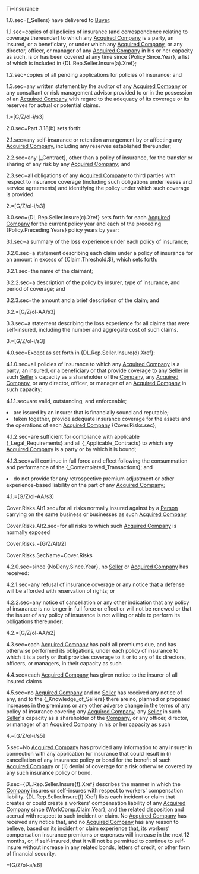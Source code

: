 Ti=Insurance

1.0.sec={_Sellers} have delivered to <a href="#SPA.Def.Buyer.Def" class="definedterm">Buyer</a>:

1.1.sec=copies of all policies of insurance (and correspondence relating to coverage thereunder) to which any <a href="#SPA.Def.Acquired_Companies.Def" class="definedterm">Acquired Company</a> is a party, an insured, or a beneficiary, or under which any <a href="#SPA.Def.Acquired_Companies.Def" class="definedterm">Acquired Company</a>, or any director, officer, or manager of any <a href="#SPA.Def.Acquired_Companies.Def" class="definedterm">Acquired Company</a> in his or her capacity as such, is or has been covered at any time since {Policy.Since.Year}, a list of which is included in {DL.Rep.Seller.Insure(a).Xref};

1.2.sec=copies of all pending applications for policies of insurance; and

1.3.sec=any written statement by the auditor of any <a href="#SPA.Def.Acquired_Companies.Def" class="definedterm">Acquired Company</a> or any consultant or risk management advisor provided to or in the possession of an <a href="#SPA.Def.Acquired_Companies.Def" class="definedterm">Acquired Company</a> with regard to the adequacy of its coverage or its reserves for actual or potential claims.

1.=[G/Z/ol-i/s3]

2.0.sec=Part 3.18(b) sets forth:

2.1.sec=any self-insurance or retention arrangement by or affecting any <a href="#SPA.Def.Acquired_Companies.Def" class="definedterm">Acquired Company</a>, including any reserves established thereunder;

2.2.sec=any {_Contract}, other than a policy of insurance, for the transfer or sharing of any risk by any <a href="#SPA.Def.Acquired_Companies.Def" class="definedterm">Acquired Company</a>; and

2.3.sec=all obligations of any <a href="#SPA.Def.Acquired_Companies.Def" class="definedterm">Acquired Company</a> to third parties with respect to insurance coverage (including such obligations under leases and service agreements) and identifying the policy under which such coverage is provided.

2.=[G/Z/ol-i/s3]

3.0.sec={DL.Rep.Seller.Insure(c).Xref} sets forth for each <a href="#SPA.Def.Acquired_Companies.Def" class="definedterm">Acquired Company</a> for the current policy year and each of the preceding {Policy.Preceding.Years} policy years by year:

3.1.sec=a summary of the loss experience under each policy of insurance;

3.2.0.sec=a statement describing each claim under a policy of insurance for an amount in excess of {Claim.Threshold.$}, which sets forth:

3.2.1.sec=the name of the claimant;

3.2.2.sec=a description of the policy by insurer, type of insurance, and period of coverage; and

3.2.3.sec=the amount and a brief description of the claim; and

3.2.=[G/Z/ol-AA/s3]

3.3.sec=a statement describing the loss experience for all claims that were self-insured, including the number and aggregate cost of such claims.

3.=[G/Z/ol-i/s3]

4.0.sec=Except as set forth in {DL.Rep.Seller.Insure(d).Xref}:

4.1.0.sec=all policies of insurance to which any <a href="#SPA.Def.Acquired_Companies.Def" class="definedterm">Acquired Company</a> is a party, an insured, or a beneficiary or that provide coverage to any <a href="#SPA.Def.Seller(s).Def" class="definedterm">Seller</a> in such <a href="#SPA.Def.Seller(s).Def" class="definedterm">Seller</a>'s capacity as a shareholder of the <a href="#SPA.Def.Company.Def" class="definedterm">Company</a>, any <a href="#SPA.Def.Acquired_Companies.Def" class="definedterm">Acquired Company</a>, or any director, officer, or manager of an <a href="#SPA.Def.Acquired_Companies.Def" class="definedterm">Acquired Company</a> in such capacity:

4.1.1.sec=are valid, outstanding, and enforceable;<li>are issued by an insurer that is financially sound and reputable;<li>taken together, provide adequate insurance coverage for the assets and the operations of each <a href="#SPA.Def.Acquired_Companies.Def" class="definedterm">Acquired Company</a> {Cover.Risks.sec};

4.1.2.sec=are sufficient for compliance with applicable {_Legal_Requirements} and all {_Applicable_Contracts} to which any <a href="#SPA.Def.Acquired_Companies.Def" class="definedterm">Acquired Company</a> is a party or by which it is bound;

4.1.3.sec=will continue in full force and effect following the consummation and performance of the {_Contemplated_Transactions}; and<li>do not provide for any retrospective premium adjustment or other experience-based liability on the part of any <a href="#SPA.Def.Acquired_Companies.Def" class="definedterm">Acquired Company</a>;

4.1.=[G/Z/ol-AA/s3]

Cover.Risks.Alt1.sec=for all risks normally insured against by a <a href="#SPA.Def.Person.Def" class="definedterm">Person</a> carrying on the same business or businesses as such <a href="#SPA.Def.Acquired_Companies.Def" class="definedterm">Acquired Company</a>

Cover.Risks.Alt2.sec=for all risks to which such <a href="#SPA.Def.Acquired_Companies.Def" class="definedterm">Acquired Company</a> is normally exposed

Cover.Risks.=[G/Z/Alt/2]

Cover.Risks.SecName=Cover.Risks

4.2.0.sec=since {NoDeny.Since.Year}, no <a href="#SPA.Def.Seller(s).Def" class="definedterm">Seller</a> or <a href="#SPA.Def.Acquired_Companies.Def" class="definedterm">Acquired Company</a> has received:

4.2.1.sec=any refusal of insurance coverage or any notice that a defense will be afforded with reservation of rights; or

4.2.2.sec=any notice of cancellation or any other indication that any policy of insurance is no longer in full force or effect or will not be renewed or that the issuer of any policy of insurance is not willing or able to perform its obligations thereunder;

4.2.=[G/Z/ol-AA/s2]

4.3.sec=each <a href="#SPA.Def.Acquired_Companies.Def" class="definedterm">Acquired Company</a> has paid all premiums due, and has otherwise performed its obligations, under each policy of insurance to which it is a party or that provides coverage to it or to any of its directors, officers, or managers, in their capacity as such

4.4.sec=each <a href="#SPA.Def.Acquired_Companies.Def" class="definedterm">Acquired Company</a> has given notice to the insurer of all insured claims

4.5.sec=no <a href="#SPA.Def.Acquired_Companies.Def" class="definedterm">Acquired Company</a> and no <a href="#SPA.Def.Seller(s).Def" class="definedterm">Seller</a> has received any notice of any, and to the {_Knowledge_of_Sellers} there are no, planned or proposed increases in the premiums or any other adverse change in the terms of any policy of insurance covering any <a href="#SPA.Def.Acquired_Companies.Def" class="definedterm">Acquired Company</a>, any <a href="#SPA.Def.Seller(s).Def" class="definedterm">Seller</a> in such <a href="#SPA.Def.Seller(s).Def" class="definedterm">Seller</a>'s capacity as a shareholder of the <a href="#SPA.Def.Company.Def" class="definedterm">Company</a>, or any officer, director, or manager of an <a href="#SPA.Def.Acquired_Companies.Def" class="definedterm">Acquired Company</a> in his or her capacity as such

4.=[G/Z/ol-i/s5]

5.sec=No <a href="#SPA.Def.Acquired_Companies.Def" class="definedterm">Acquired Company</a> has provided any information to any insurer in connection with any application for insurance that could result in (i) cancellation of any insurance policy or bond for the benefit of such <a href="#SPA.Def.Acquired_Companies.Def" class="definedterm">Acquired Company</a> or (ii) denial of coverage for a risk otherwise covered by any such insurance policy or bond.

6.sec={DL.Rep.Seller.Insure(f).Xref} describes the manner in which the <a href="#SPA.Def.Company.Def" class="definedterm">Company</a> insures or self-insures with respect to workers' compensation liability.  {DL.Rep.Seller.Insure(f).Xref} lists each incident or claim that creates or could create a workers' compensation liability of any <a href="#SPA.Def.Acquired_Companies.Def" class="definedterm">Acquired Company</a> since {WorkComp.Claim.Year}, and the related disposition and accrual with respect to such incident or claim.  No <a href="#SPA.Def.Acquired_Companies.Def" class="definedterm">Acquired Company</a> has received any notice that, and no <a href="#SPA.Def.Acquired_Companies.Def" class="definedterm">Acquired Company</a> has any reason to believe, based on its incident or claim experience that, its workers' compensation insurance premiums or expenses will increase in the next 12 months, or, if self-insured, that it will not be permitted to continue to self-insure without increase in any related bonds, letters of credit, or other form of financial security.

=[G/Z/ol-a/s6]
